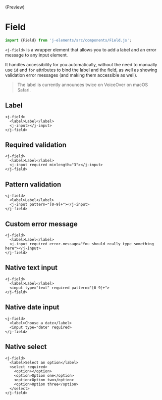 <!--imports
/node_modules/j-elements/src/components/Field.js
/node_modules/j-elements/src/components/Input.js
-->

<maturity-badge preview>(Preview)</maturity-badge>

# Field

```javascript
import {Field} from 'j-elements/src/components/Field.js';
```

`<j-field>` is a wrapper element that allows you to add a label and an error message to any input element.

It handles accessibility for you automatically, without the need to manually use `id` and `for` attributes to bind the label and the field, as well as showing validation error messages (and making them accessible as well).

> The label is currently announces twice on VoiceOver on macOS Safari.

## Label
```html,live
<j-field>
  <label>Label</label>
  <j-input></j-input>
</j-field>
```

## Required validation
```html,live
<j-field>
  <label>Label</label>
  <j-input required minlength="3"></j-input>
</j-field>
```

## Pattern validation
```html,live
<j-field>
  <label>Label</label>
  <j-input pattern="[0-9]+"></j-input>
</j-field>
```

## Custom error message
```html,live
<j-field>
  <label>Label</label>
  <j-input required error-message="You should really type something here"></j-input>
</j-field>
```

## Native text input
```html,live
<j-field>
  <label>Label</label>
  <input type="text" required pattern="[0-9]+">
</j-field>
```

## Native date input
```html,live
<j-field>
  <label>Choose a date</label>
  <input type="date" required>
</j-field>
```

## Native select
```html,live
<j-field>
  <label>Select an option</label>
  <select required>
    <option></option>
    <option>Option one</option>
    <option>Option two</option>
    <option>Option three</option>
  </select>
</j-field>
```
